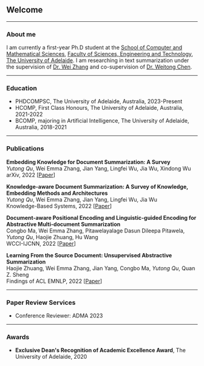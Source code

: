 ## Welcome

---

### About me

I am currently a first-year Ph.D student at the [School of Computer and Mathematical Sciences](https://set.adelaide.edu.au/computer-and-mathematical-sciences/), [Faculty of Sciences, Engineering and Technology](https://set.adelaide.edu.au/), [The University of Adelaide](https://adelaide.edu.au/). I am researching in text summarization under the supervision of [Dr. Wei Zhang](https://weiezhang.github.io/) and co-supervision of [Dr. Weitong Chen](https://researchers.adelaide.edu.au/profile/weitong.chen).


---

### Education

- PHDCOMPSC, The University of Adelaide, Australia, 2023-Present
- HCOMP, First Class Honours, The University of Adelaide, Australia, 2021-2022
- BCOMP, majoring in Artificial Intelligence, The University of Adelaide, Australia, 2018-2021

---

### Publications

**Embedding Knowledge for Document Summarization: A Survey**  
*Yutong Qu*, Wei Emma Zhang, Jian Yang, Lingfei Wu, Jia Wu, Xindong Wu  
arXiv, 2022  [[Paper](https://arxiv.org/abs/2204.11190)]  

**Knowledge-aware Document Summarization: A Survey of Knowledge, Embedding Methods and Architectures**  
*Yutong Qu*, Wei Emma Zhang, Jian Yang, Lingfei Wu, Jia Wu  
Knowledge-Based Systems, 2022  [[Paper](https://doi.org/10.1016/j.knosys.2022.109882)]  

**Document-aware Positional Encoding and Linguistic-guided Encoding for Abstractive Multi-document Summarization**  
Congbo Ma, Wei Emma Zhang, Pitawelayalage Dasun Dileepa Pitawela, *Yutong Qu*, Haojie Zhuang, Hu Wang  
WCCI-IJCNN, 2022  [[Paper](https://arxiv.org/abs/2209.05929)]  
<!-- Accepted by IJCNN at IEEE WCCI 2022  [[Paper](https://arxiv.org/abs/2209.05929)]   -->

**Learning From the Source Document: Unsupervised Abstractive Summarization**  
Haojie Zhuang, Wei Emma Zhang, Jian Yang, Congbo Ma, *Yutong Qu*, Quan Z. Sheng  
Findings of ACL EMNLP, 2022  [[Paper](https://aclanthology.org/2022.findings-emnlp.309)]  

<!-- ---

### Work Experience
- **Student Tutor**  
2023-Present, The University of Adelaide, Australia  
Introduction to Statistical Machine Learning   -->

---

### Paper Review Services

- Conference Reviewer: ADMA 2023

---

### Awards

- **Exclusive Dean's Recognition of Academic Excellence Award**, The University of Adelaide, 2020



<!-- ---
### Contact

Email: [yutongqu@outlook.com](mailto:yutongqu@outlook.com)
 -->



<!-- to GitHub Pages

You can use the [editor on GitHub](https://github.com/yutongqu/yutongqu.github.io/edit/main/index.md) to maintain and preview the content for your website in Markdown files.

Whenever you commit to this repository, GitHub Pages will run [Jekyll](https://jekyllrb.com/) to rebuild the pages in your site, from the content in your Markdown files.

### Markdown

Markdown is a lightweight and easy-to-use syntax for styling your writing. It includes conventions for

```markdown
Syntax highlighted code block

# Header 1
## Header 2
### Header 3

- Bulleted
- List

1. Numbered
2. List

**Bold** and _Italic_ and `Code` text

[Link](url) and ![Image](src)
```

For more details see [Basic writing and formatting syntax](https://docs.github.com/en/github/writing-on-github/getting-started-with-writing-and-formatting-on-github/basic-writing-and-formatting-syntax).

### Jekyll Themes

Your Pages site will use the layout and styles from the Jekyll theme you have selected in your [repository settings](https://github.com/yutongqu/yutongqu.github.io/settings/pages). The name of this theme is saved in the Jekyll `_config.yml` configuration file.

### Support or Contact

Having trouble with Pages? Check out our [documentation](https://docs.github.com/categories/github-pages-basics/) or [contact support](https://support.github.com/contact) and we’ll help you sort it out.
 -->
